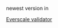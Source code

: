 newest version in

<a href="https://github.com/itgoldio/everscale-validator">Everscale validator</a>
